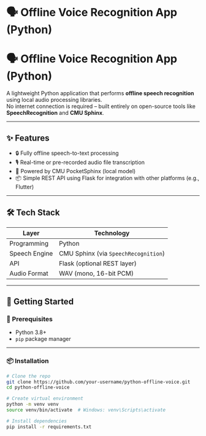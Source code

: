 # 🗣️ Offline Voice Recognition App (Python)
# 🗣️ Offline Voice Recognition App (Python)

A lightweight Python application that performs **offline speech recognition** using local audio processing libraries.  
No internet connection is required – built entirely on open-source tools like **SpeechRecognition** and **CMU Sphinx**.

---

## ✨ Features

- 🔒 Fully offline speech-to-text processing
- 🎙️ Real-time or pre-recorded audio file transcription
- 🧠 Powered by CMU PocketSphinx (local model)
- 📦 Simple REST API using Flask for integration with other platforms (e.g., Flutter)

---

## 🛠️ Tech Stack

| Layer       | Technology          |
|-------------|---------------------|
| Programming | Python               |
| Speech Engine | CMU Sphinx (via `SpeechRecognition`) |
| API         | Flask (optional REST layer) |
| Audio Format| WAV (mono, 16-bit PCM) |

---

## 🚀 Getting Started

### 🔧 Prerequisites

- Python 3.8+
- `pip` package manager

---

### 📦 Installation

```bash
# Clone the repo
git clone https://github.com/your-username/python-offline-voice.git
cd python-offline-voice

# Create virtual environment
python -m venv venv
source venv/bin/activate  # Windows: venv\Scripts\activate

# Install dependencies
pip install -r requirements.txt
